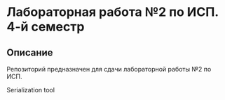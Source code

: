 Лабораторная работа №2 по ИСП. 4-й семестр
==========================================

Описание
--------
Репозиторий предназначен для сдачи лабораторной работы №2 по ИСП.

Serialization tool
